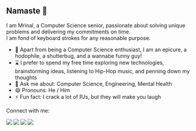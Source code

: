 ## Namaste 🙏

I am Mrinal, a Computer Science senior, passionate about solving unique problems and delivering my commitments on time.<br>
I am fond of keyboard strokes for any reasonable purpose.<br>

- 🎉 Apart from being a Computer Science enthusiast, I am an epicure, a hodophile, a shutterbug, and a wannabe funny guy!
- ⌛ I prefer to spend my free time exploring new technologies, brainstorming ideas, listening to Hip-Hop music, and penning down my thoughts
- 💬 Ask me about: Computer Science, Engineering, Mental Health
- 😄 Pronouns: He / Him
- ⚡ Fun fact: I crack a lot of PJs, but they will make you laugh

Connect with me:

[<img align="left" src="https://img.icons8.com/fluent/48/000000/portfolio.png"/>][portfolio]
[<img align="left" src="https://img.icons8.com/color/48/000000/linkedin.png"/>][linkedin]
[<img align="left" src="https://img.icons8.com/fluent/48/000000/twitter.png"/>][twitter]
[<img align="left" src="https://img.icons8.com/fluent/48/000000/instagram-new.png"/>][instagram]

[portfolio]: https://mrinal-pandey.github.io/
[linkedin]: https://www.linkedin.com/in/mrinal-pandey-pes/
[twitter]: https://twitter.com/mrinalpandey_
[instagram]: https://instagram.com/mrinull
